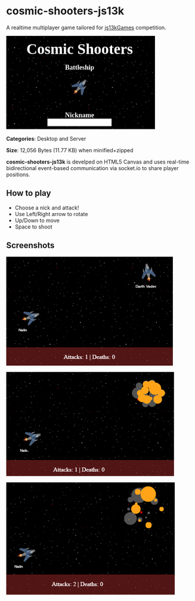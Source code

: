 # cosmic-shooters-js13k

A realtime multiplayer game tailored for [js13kGames](http://js13kgames.com/entries/2016) competition.

![](400x250.png)

**Categories**: Desktop and Server

**Size**: 12,056 Bytes (11.77 KB) when minified+zipped

**cosmic-shooters-js13k** is develped on HTML5 Canvas and uses real-time bidirectional event-based communication via socket.io to share player positions.

## How to play

* Choose a nick and attack!
* Use Left/Right arrow to rotate
* Up/Down to move
* Space to shoot

## Screenshots

![](screenshot-1.png)

![](screenshot-2.png)

![](screenshot-3.png)

